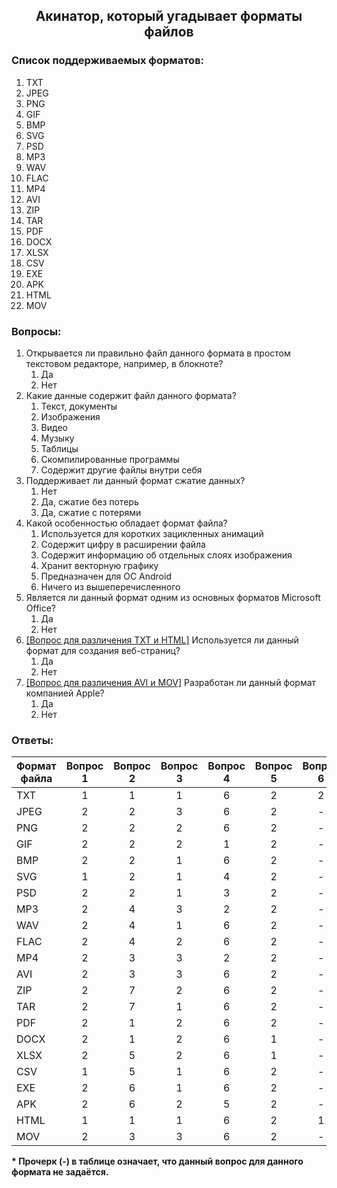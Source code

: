 ## <p align="center">Акинатор, который угадывает форматы файлов</p>

### Список поддерживаемых форматов:

 1. TXT
 2. JPEG
 3. PNG
 4. GIF
 5. BMP
 6. SVG
 7. PSD
 8. MP3
 9. WAV
 10. FLAC
 11. MP4
 12. AVI
 13. ZIP
 14. TAR
 15. PDF
 16. DOCX
 17. XLSX
 18. CSV
 19. EXE
 20. APK
 21. HTML
 22. MOV

### Вопросы:

1) Открывается ли правильно файл данного формата в простом текстовом редакторе, например, в блокноте?
	1. Да
	2. Нет
2) Какие данные содержит файл данного формата?
	1. Текст, документы
	2. Изображения
	3. Видео
	4. Музыку
	5. Таблицы
	6. Скомпилированные программы
	7. Содержит другие файлы внутри себя
3) Поддерживает ли данный формат сжатие данных?
	1. Нет
	2. Да, сжатие без потерь
	3. Да, сжатие с потерями
4) Какой особенностью обладает формат файла?
	1. Используется для коротких зацикленных анимаций
	2. Содержит цифру в расширении файла
	3. Содержит информацию об отдельных слоях изображения
	4. Хранит векторную графику
	5. Предназначен для ОС Android
	6. Ничего из вышеперечисленного
5) Является ли данный формат одним из основных форматов Microsoft Office?
	1. Да
	2. Нет
6) <ins>[Вопрос для различения TXT и HTML]</ins> Используется ли данный формат для создания веб-страниц?
	1. Да
	2. Нет
7) <ins>[Вопрос для различения AVI и MOV]</ins> Разработан ли данный формат компанией Apple?
	1. Да
	2. Нет

### Ответы:

| Формат файла | Вопрос 1 | Вопрос 2 | Вопрос 3 | Вопрос 4 | Вопрос 5 | Вопрос 6 | Вопрос 7 |
|--------------|:--------:|:--------:|:--------:|:--------:|:--------:|:--------:|:--------:|
| TXT          |     1    |     1    |     1    |     6    |     2    |     2    |     -    |
| JPEG         |     2    |     2    |     3    |     6    |     2    |     -    |     -    |
| PNG          |     2    |     2    |     2    |     6    |     2    |     -    |     -    |
| GIF          |     2    |     2    |     2    |     1    |     2    |     -    |     -    |
| BMP          |     2    |     2    |     1    |     6    |     2    |     -    |     -    |
| SVG          |     1    |     2    |     1    |     4    |     2    |     -    |     -    |
| PSD          |     2    |     2    |     1    |     3    |     2    |     -    |     -    |
| MP3          |     2    |     4    |     3    |     2    |     2    |     -    |     -    |
| WAV          |     2    |     4    |     1    |     6    |     2    |     -    |     -    |
| FLAC         |     2    |     4    |     2    |     6    |     2    |     -    |     -    |
| MP4          |     2    |     3    |     3    |     2    |     2    |     -    |     -    |
| AVI          |     2    |     3    |     3    |     6    |     2    |     -    |     2    |
| ZIP          |     2    |     7    |     2    |     6    |     2    |     -    |     -    |
| TAR          |     2    |     7    |     1    |     6    |     2    |     -    |     -    |
| PDF          |     2    |     1    |     2    |     6    |     2    |     -    |     -    |
| DOCX         |     2    |     1    |     2    |     6    |     1    |     -    |     -    |
| XLSX         |     2    |     5    |     2    |     6    |     1    |     -    |     -    |
| CSV          |     1    |     5    |     1    |     6    |     2    |     -    |     -    |
| EXE          |     2    |     6    |     1    |     6    |     2    |     -    |     -    |
| APK          |     2    |     6    |     2    |     5    |     2    |     -    |     -    |
| HTML         |     1    |     1    |     1    |     6    |     2    |     1    |     -    |
| MOV          |     2    |     3    |     3    |     6    |     2    |     -    |     1    |

**\* Прочерк (-) в таблице означает, что данный вопрос для данного формата не задаётся.**
